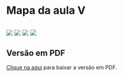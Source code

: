 # Mapa da aula V

![](imgs/pagina15.png)
![](imgs/pagina16.png)
![](imgs/pagina17.png)
![](imgs/pagina18.png)
---

## Versão em PDF

[Clique na aqui](pdf/mapa5.pdf) para baixar a versão em PDF.
